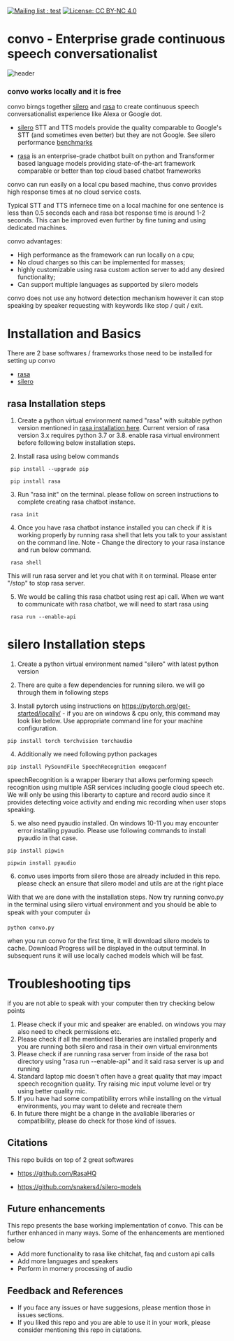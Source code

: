 
 [![Mailing list : test](http://img.shields.io/badge/Email-gray.svg?style=for-the-badge&logo=gmail)](mailto:ashutosh.dongare@gmail.com) [![License: CC BY-NC 4.0](https://img.shields.io/badge/License-GNU%20AGPL%203.0-lightgrey.svg?style=for-the-badge)](https://github.com/AshutoshDongare/convo/blob/main/LICENSE)


# convo - Enterprise grade continuous speech conversationalist 

![header](https://user-images.githubusercontent.com/18417621/161523640-a8cb4eea-0f74-4fff-ba0a-02182bd03a33.png)

### convo works locally and it is free

convo birngs together [silero](https://github.com/snakers4/silero-models) and [rasa](https://github.com/RasaHQ) to create continuous speech conversationalist experience like Alexa or Google dot. 

 - [silero](https://github.com/snakers4/silero-models) STT and TTS models provide the quality comparable to Google's STT (and sometimes even better) but they are not  Google. See silero performance [benchmarks](https://github.com/snakers4/silero-models/wiki/Quality-Benchmarks) 

 - [rasa](https://github.com/RasaHQ) is an enterprise-grade chatbot built on python and Transformer based language models providing state-of-the-art framework comparable or better than top cloud based chatbot frameworks 

convo can run easily on a local cpu based machine, thus convo provides high response times at no cloud service costs.

Typical STT and TTS infernece time on a local machine for one sentence is less than 0.5 seconds each and rasa bot response time is around 1-2 seconds. This can be improved even further by fine tuning and using dedicated machines. 
  
convo advantages:
- High performance as the framework can run locally on a cpu;
- No cloud charges so this can be implemented for masses;
- highly customizable using rasa custom action server to add any desired functionality;
- Can support multiple languages as supported by silero models

convo does not use any hotword detection mechanism however it can stop speaking by speaker requesting with keywords like stop / quit / exit.   


# Installation and Basics

There are 2 base softwares / frameworks those need to be installed for setting up convo 

- [rasa](https://github.com/RasaHQ)
- [silero](https://github.com/snakers4/silero-models)


## rasa Installation steps

1) Create a python virtual environment named "rasa" with suitable python version mentioned in [rasa installation here](https://rasa.com/docs/rasa/installation/). Current version of rasa version 3.x requires python 3.7 or 3.8. enable rasa virtual environment before following below installation steps.

2) Install rasa using below commands
```
 pip install --upgrade pip
 
 pip install rasa
```  
3) Run "rasa init" on the terminal. please follow on screen instructions to complete creating rasa chatbot instance. 
```
 rasa init
```
    
4) Once you have rasa chatbot instance installed you can check if it is working properly by running rasa shell that lets you talk to your assistant on the command line. Note - Change the directory to your rasa instance and run below command.     
```
 rasa shell
```
   This will run rasa server and let you chat with it on terminal. Please enter "/stop" to stop rasa server.
    
5) We would be calling this rasa chatbot using rest api call. When we want to communicate with rasa chatbot, we will need to start rasa using 
```
 rasa run --enable-api
```

# silero Installation steps
    
1) Create a python virtual environment named "silero" with latest python version 
    
2) There are quite a few dependencies for running silero. we will go through them in following steps
    
3) Install pytorch using instructions on https://pytorch.org/get-started/locally/ - if you are on windows & cpu only, this command may look like below. Use appropriate command line for your machine configuration.
    
``` 
pip install torch torchvision torchaudio
```

4) Additionally we need following python packages
    
```
pip install PySoundFile SpeechRecognition omegaconf
```

speechRecognition is a wrapper liberary that allows performing speech recognition using multiple ASR services including google cloud speech etc. We will only be using this liberarty to capture and record audio since it provides detecting voice activity and ending mic recording when user stops speaking.
    
5) we also need pyaudio installed. On windows 10-11 you may encounter error installing pyaudio. Please use following commands to install pyaudio in that case.
    
``` 
pip install pipwin 
    
pipwin install pyaudio 
```

6) convo uses imports from silero those are already included in this repo. please check an ensure that silero model and utils are at the right place

With that we are done with the installation steps. Now try running convo.py in the terminal using silero virtual environment and you should be able to speak with your computer :thumbsup:
```
python convo.py
```

when you run convo for the first time, it will download silero models to cache. Download Progress will be displayed in the output terminal. In subsequent runs it will use locally cached models which will be fast.

# Troubleshooting tips

if you are not able to speak with your computer then try checking below points

1) Please check if your mic and speaker are enabled. on windows you may also need to check permissions etc.
2) Please check if all the mentioned liberaries are installed properly and you are running both silero and rasa in their own virtual environments
3) Please check if are running rasa server from inside of the rasa bot directory using "rasa run --enable-api" and it said rasa server is up and running
4) Standard laptop mic doesn't often have a great quality that may impact speech recognition quality. Try raising mic input volume level or try using better quality mic.
5) If you have had some compatibility errors while installing on the virtual environments, you may want to delete and recreate them
6) In future there might be a change in the avaliable liberaries or compatibility, please do check for those kind of issues.
 

## Citations

This repo builds on top of 2 great softwares

  - https://github.com/RasaHQ

  - https://github.com/snakers4/silero-models


## Future enhancements

This repo presents the base working implementation of convo. This can be further enhanced in many ways. Some of the enhancements are mentioned below 
 - Add more functionality to rasa like chitchat, faq and custom api calls
 - Add more languages and speakers
 - Perform in momery processing of audio


## Feedback and References

- If you face any issues or have suggesions, please mention those in issues sections.
- If you liked this repo and you are able to use it in your work, please consider mentioning this repo in ciatations.

